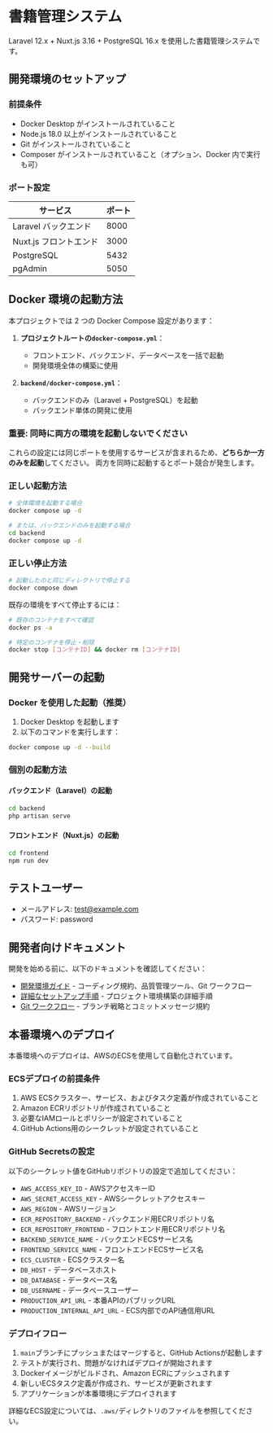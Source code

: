 # 書籍管理システム

Laravel 12.x + Nuxt.js 3.16 + PostgreSQL 16.x を使用した書籍管理システムです。

## 開発環境のセットアップ

### 前提条件

- Docker Desktop がインストールされていること
- Node.js 18.0 以上がインストールされていること
- Git がインストールされていること
- Composer がインストールされていること（オプション、Docker 内で実行も可）

### ポート設定

| サービス               | ポート |
| ---------------------- | ------ |
| Laravel バックエンド   | 8000   |
| Nuxt.js フロントエンド | 3000   |
| PostgreSQL             | 5432   |
| pgAdmin                | 5050   |

## Docker 環境の起動方法

本プロジェクトでは 2 つの Docker Compose 設定があります：

1. **プロジェクトルートの`docker-compose.yml`**：

   - フロントエンド、バックエンド、データベースを一括で起動
   - 開発環境全体の構築に使用

2. **`backend/docker-compose.yml`**：
   - バックエンドのみ（Laravel + PostgreSQL）を起動
   - バックエンド単体の開発に使用

### 重要: 同時に両方の環境を起動しないでください

これらの設定には同じポートを使用するサービスが含まれるため、**どちらか一方のみを起動**してください。
両方を同時に起動するとポート競合が発生します。

### 正しい起動方法

```bash
# 全体環境を起動する場合
docker compose up -d

# または、バックエンドのみを起動する場合
cd backend
docker compose up -d
```

### 正しい停止方法

```bash
# 起動したのと同じディレクトリで停止する
docker compose down
```

既存の環境をすべて停止するには：

```bash
# 既存のコンテナをすべて確認
docker ps -a

# 特定のコンテナを停止・削除
docker stop [コンテナID] && docker rm [コンテナID]
```

## 開発サーバーの起動

### Docker を使用した起動（推奨）

1. Docker Desktop を起動します
2. 以下のコマンドを実行します：

```bash
docker compose up -d --build
```

### 個別の起動方法

#### バックエンド（Laravel）の起動

```bash
cd backend
php artisan serve
```

#### フロントエンド（Nuxt.js）の起動

```bash
cd frontend
npm run dev
```

## テストユーザー

- メールアドレス: test@example.com
- パスワード: password

## 開発者向けドキュメント

開発を始める前に、以下のドキュメントを確認してください：

- [開発環境ガイド](./DEVELOPMENT.md) - コーディング規約、品質管理ツール、Git ワークフロー
- [詳細なセットアップ手順](./setup-procedure.md) - プロジェクト環境構築の詳細手順
- [Git ワークフロー](./docs/git-workflow.md) - ブランチ戦略とコミットメッセージ規約

## 本番環境へのデプロイ

本番環境へのデプロイは、AWSのECSを使用して自動化されています。

### ECSデプロイの前提条件

1. AWS ECSクラスター、サービス、およびタスク定義が作成されていること
2. Amazon ECRリポジトリが作成されていること
3. 必要なIAMロールとポリシーが設定されていること
4. GitHub Actions用のシークレットが設定されていること

### GitHub Secretsの設定

以下のシークレット値をGitHubリポジトリの設定で追加してください：

- `AWS_ACCESS_KEY_ID` - AWSアクセスキーID
- `AWS_SECRET_ACCESS_KEY` - AWSシークレットアクセスキー
- `AWS_REGION` - AWSリージョン
- `ECR_REPOSITORY_BACKEND` - バックエンド用ECRリポジトリ名
- `ECR_REPOSITORY_FRONTEND` - フロントエンド用ECRリポジトリ名
- `BACKEND_SERVICE_NAME` - バックエンドECSサービス名
- `FRONTEND_SERVICE_NAME` - フロントエンドECSサービス名
- `ECS_CLUSTER` - ECSクラスター名
- `DB_HOST` - データベースホスト
- `DB_DATABASE` - データベース名
- `DB_USERNAME` - データベースユーザー
- `PRODUCTION_API_URL` - 本番APIのパブリックURL
- `PRODUCTION_INTERNAL_API_URL` - ECS内部でのAPI通信用URL

### デプロイフロー

1. `main`ブランチにプッシュまたはマージすると、GitHub Actionsが起動します
2. テストが実行され、問題がなければデプロイが開始されます
3. Dockerイメージがビルドされ、Amazon ECRにプッシュされます
4. 新しいECSタスク定義が作成され、サービスが更新されます
5. アプリケーションが本番環境にデプロイされます

詳細なECS設定については、`.aws/`ディレクトリのファイルを参照してください。
